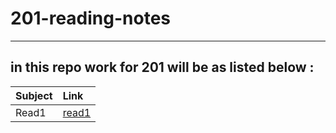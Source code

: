 # 201-reading-notes

---

## in this repo work for 201 will be as listed below :

| Subject                       | Link 
|------------------------------ |:---------------------------
|Read1                          |[read1](https://ihab1990.github.io/201-reading-notes/read1)